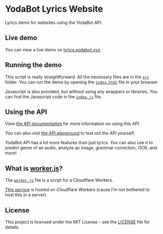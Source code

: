 # YodaBot Lyrics Website
Lyrics demo for websites using the YodaBot API.

## Live demo
You can view a live demo on [lyrics.yodabot.xyz](https://lyrics.yodabot.xyz)

## Running the demo
This script is really straightforward. All the necessary files are in the [`src`](/src) folder. You can run the demo by opening the [`index.html`](/src/index.html) file in your browser.

Javascript is also provided, but without using any wrappers or libraries. You can find the Javascript code in the [`index.js`](/src/index.js) file.

## Using the API
View [the API documentation](https://api.yodabot.xyz/docs) for more information on using this API.

You can also visit [the API playground](https://api.yodabot.xyz/playground) to test out the API yourself.

YodaBot API has a lot more features than just lyrics. You can also use it to predict genre of an audio, analyze an image, grammar correction, OCR, and more!

## What is [worker.js](/src/worker.js)?
The [`worker.js`](/src/worker.js) file is a script for a Cloudflare Workers.

[This service](https://lyrics.yodabot.xyz) is hosted on Cloudflare Workers (cause I'm not bothered to host this in a server).

## License
This project is licensed under the MIT License - see the [LICENSE](/LICENSE) file for details.
